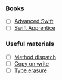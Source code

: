 ### Books
- [ ] [Advanced Swift](https://www.objc.io/books/advanced-swift/)
- [ ] [Swift Apprentice](https://www.kodeco.com/books/swift-apprentice)

### Useful materials
- [ ] [Method dispatch](https://betterprogramming.pub/a-deep-dive-into-method-dispatches-in-swift-65a8e408a7d0)
- [ ] [Copy on write](https://medium.com/@marthin.pasaribu_72336/copy-on-write-cow-with-swift-ce6c6583de38)
- [ ] [Type erasure](https://www.donnywals.com/understanding-type-erasure-in-swift/)
